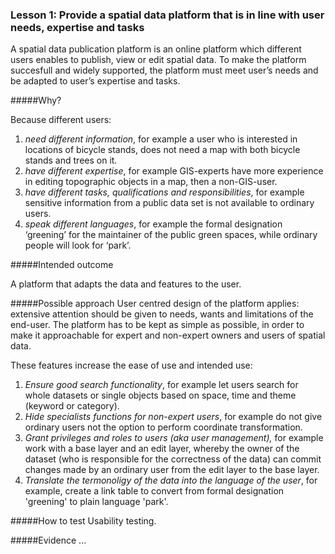 ### Lesson 1: Provide a spatial data platform that is in line with user needs, expertise and tasks

A spatial data publication platform is an online platform which different users enables to publish, view or edit spatial data. To make the platform succesfull and widely supported, the platform must meet user’s needs and be adapted to user’s expertise and tasks.

#####Why?

Because different users:

1.	_need different information_, for example a user who is interested in locations of bicycle stands, does not need a map with both bicycle stands and trees on it.
2.	_have different expertise_, for example GIS-experts have more experience in editing topographic objects in a map, then a non-GIS-user.
3.	_have different tasks, qualifications and responsibilities_, for example sensitive information from a public data set is not available to ordinary users.
4.	_speak different languages_, for example the formal designation ‘greening’ for the maintainer of the public green spaces, while   ordinary people will look for ‘park’.

#####Intended outcome

A platform that adapts the data and features to the user.


#####Possible approach
User centred design of the platform applies: extensive attention should be given to needs, wants and limitations of the end-user. The platform has to be kept as simple as possible, in order to make it approachable for expert and non-expert owners and users of spatial data.

These features increase the ease of use and intended use:

1. _Ensure good search functionality_, for example let users search for whole datasets or single objects based on space, time and theme (keyword or category).
2. _Hide specialists functions for non-expert users_, for example do not give ordinary users not the option to perform coordinate transformation.
3. _Grant privileges and roles to users (aka user management),_ for example work with a base layer and an edit layer, whereby the owner of the dataset (who is responsible for the correctness of the data) can commit changes made by an ordinary user from the edit layer to the base layer.
4. _Translate the termonoligy of the data into the language of the user_, 
for example, create a link table to convert from formal designation 'greening' to plain language 'park'. 

#####How to test
Usability testing.

#####Evidence
...

